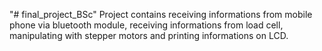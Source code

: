 "# final_project_BSc" 
Project contains receiving informations from mobile phone via bluetooth module, receiving informations from load cell, manipulating with stepper motors and printing informations on LCD.
